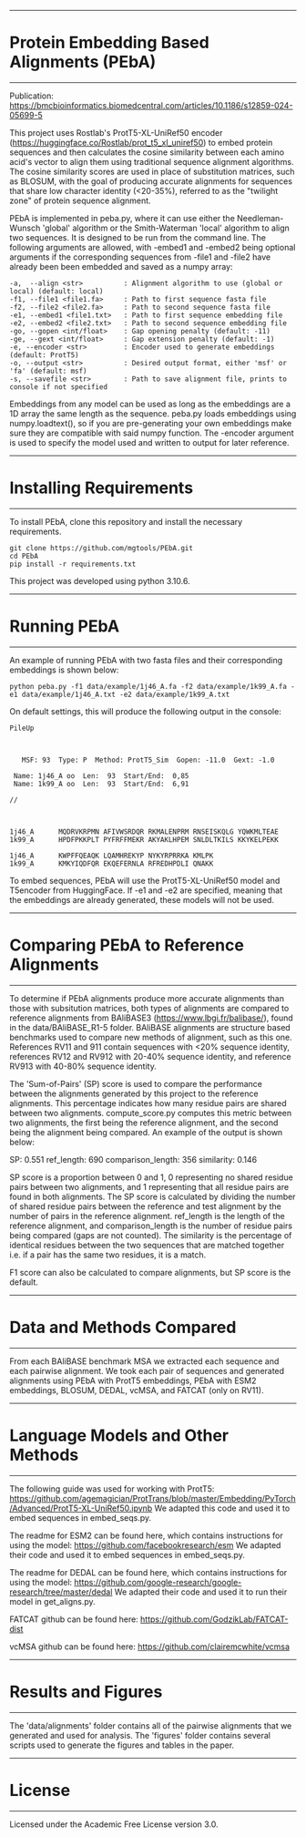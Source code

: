 **************************************************************************************************************
# Protein Embedding Based Alignments (PEbA)
**************************************************************************************************************

Publication: https://bmcbioinformatics.biomedcentral.com/articles/10.1186/s12859-024-05699-5

This project uses Rostlab's ProtT5-XL-UniRef50 encoder (https://huggingface.co/Rostlab/prot_t5_xl_uniref50) to
embed protein sequences and then calculates the cosine similarity between each amino acid's vector to align them 
using traditional sequence alignment algorithms. The cosine similarity scores are used in place of substitution
matrices, such as BLOSUM, with the goal of producing accurate alignments for sequences that share low character
identity (<20-35%), referred to as the "twilight zone" of protein sequence alignment.

PEbA is implemented in peba.py, where it can use either the Needleman-Wunsch 'global' algorithm or the Smith-Waterman
'local' algorithm to align two sequences. It is designed to be run from the command line. The following arguments
are allowed, with -embed1 and -embed2 being optional arguments if the corresponding sequences from -file1 and -file2
have already been been embedded and saved as a numpy array:

    -a,  --align <str>          : Alignment algorithm to use (global or local) (default: local)
    -f1, --file1 <file1.fa>     : Path to first sequence fasta file
    -f2, --file2 <file2.fa>     : Path to second sequence fasta file
    -e1, --embed1 <file1.txt>   : Path to first sequence embedding file
    -e2, --embed2 <file2.txt>   : Path to second sequence embedding file
    -go, --gopen <int/float>    : Gap opening penalty (default: -11)
    -ge, --gext <int/float>     : Gap extension penalty (default: -1)
    -e, --encoder <str>         : Encoder used to generate embeddings (default: ProtT5)
    -o, --output <str>          : Desired output format, either 'msf' or 'fa' (default: msf)
    -s, --savefile <str>        : Path to save alignment file, prints to console if not specified

Embeddings from any model can be used as long as the embeddings are a 1D array the same length as the sequence.
peba.py loads embeddings using numpy.loadtext(), so if you are pre-generating your own embeddings make sure they
are compatible with said numpy function. The -encoder argument is used to specify the model used and written to
output for later reference.

**************************************************************************************************************
# Installing Requirements
**************************************************************************************************************

To install PEbA, clone this repository and install the necessary requirements.

```
git clone https://github.com/mgtools/PEbA.git
cd PEbA
pip install -r requirements.txt
```

This project was developed using python 3.10.6.

**************************************************************************************************************
# Running PEbA
**************************************************************************************************************

An example of running PEbA with two fasta files and their corresponding embeddings is shown below:

```
python peba.py -f1 data/example/1j46_A.fa -f2 data/example/1k99_A.fa -e1 data/example/1j46_A.txt -e2 data/example/1k99_A.txt
```

On default settings, this will produce the following output in the console:

```
PileUp



   MSF: 93  Type: P  Method: ProtT5_Sim  Gopen: -11.0  Gext: -1.0

 Name: 1j46_A oo  Len:  93  Start/End:  0,85
 Name: 1k99_A oo  Len:  93  Start/End:  6,91

//



1j46_A      MQDRVKRPMN AFIVWSRDQR RKMALENPRM RNSEISKQLG YQWKMLTEAE 
1k99_A      HPDFPKKPLT PYFRFFMEKR AKYAKLHPEM SNLDLTKILS KKYKELPEKK 

1j46_A      KWPFFQEAQK LQAMHREKYP NYKYRPRRKA KMLPK
1k99_A      KMKYIQDFQR EKQEFERNLA RFREDHPDLI QNAKK
```

To embed sequences, PEbA will use the ProtT5-XL-UniRef50 model and T5encoder from HuggingFace. If -e1 and
-e2 are specified, meaning that the embeddings are already generated, these models will not be used.

**************************************************************************************************************
# Comparing PEbA to Reference Alignments
**************************************************************************************************************

To determine if PEbA alignments produce more accurate alignments than those with subsitution matrices, both 
types of alignments are compared to reference alignments from BAliBASE3 (https://www.lbgi.fr/balibase/), found
in the data/BAliBASE_R1-5 folder. BAliBASE alignments are structure based benchmarks used to compare new methods of
alignment, such as this one. References RV11 and 911 contain sequences with <20% sequence identity, references
RV12 and RV912 with 20-40% sequence identity, and reference RV913 with 40-80% sequence identity.

The 'Sum-of-Pairs' (SP) score is used to compare the performance between the alignments generated by this
project to the reference alignments. This percentage indicates how many residue pairs are shared between two
alignments. compute_score.py computes this metric between two alignments, the first being the reference alignment,
and the second being the alignment being compared. An example of the output is shown below:


SP: 0.551   ref_length: 690   comparison_length: 356   similarity: 0.146


SP score is a proportion between 0 and 1, 0 representing no shared residue pairs between two alignments, and 1
representing that all residue pairs are found in both alignments. The SP score is calculated by dividing the
number of shared residue pairs between the reference and test alignment by the number of pairs in the reference
alignment. ref_length is the length of the reference alignment, and comparison_length is the number of residue
pairs being compared (gaps are not counted). The similarity is the percentage of identical residues between
the two sequences that are matched together i.e. if a pair has the same two residues, it is a match.

F1 score can also be calculated to compare alignments, but SP score is the default.

**************************************************************************************************************
# Data and Methods Compared
**************************************************************************************************************

From each BAliBASE benchmark MSA we extracted each sequence and each pairwise alignment. We took each pair of
sequences and generated alignments using PEbA with ProtT5 embeddings, PEbA with ESM2 embeddings, BLOSUM, DEDAL,
vcMSA, and FATCAT (only on RV11).

**************************************************************************************************************
# Language Models and Other Methods
**************************************************************************************************************

The following guide was used for working with ProtT5:
https://github.com/agemagician/ProtTrans/blob/master/Embedding/PyTorch/Advanced/ProtT5-XL-UniRef50.ipynb
We adapted this code and used it to embed sequences in embed_seqs.py.

The readme for ESM2 can be found here, which contains instructions for using the model:
https://github.com/facebookresearch/esm
We adapted their code and used it to embed sequences in embed_seqs.py.

The readme for DEDAL can be found here, which contains instructions for using the model:
https://github.com/google-research/google-research/tree/master/dedal
We adapted their code and used it to run their model in get_aligns.py.

FATCAT github can be found here:
https://github.com/GodzikLab/FATCAT-dist

vcMSA github can be found here:
https://github.com/clairemcwhite/vcmsa

**************************************************************************************************************
# Results and Figures
**************************************************************************************************************

The 'data/alignments' folder contains all of the pairwise alignments that we generated and used for analysis.
The 'figures' folder contains several scripts used to generate the figures and tables in the paper.

**************************************************************************************************************
# License
**************************************************************************************************************

Licensed under the Academic Free License version 3.0. 
